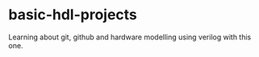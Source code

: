 # basic-hdl-projects
Learning about git, github and hardware modelling using verilog with this one.
